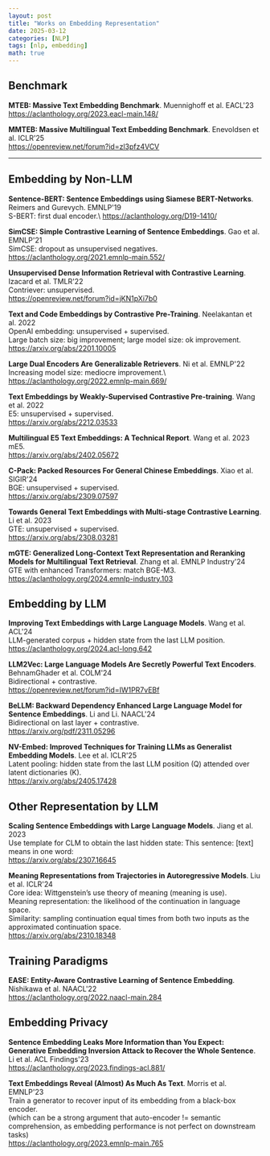 ```yaml
---
layout: post
title: "Works on Embedding Representation"
date: 2025-03-12
categories: [NLP]
tags: [nlp, embedding]
math: true
---
```


## Benchmark

**MTEB: Massive Text Embedding Benchmark**. Muennighoff et al. EACL'23\
<https://aclanthology.org/2023.eacl-main.148/>

**MMTEB: Massive Multilingual Text Embedding Benchmark**. Enevoldsen et al. ICLR'25\
<https://openreview.net/forum?id=zl3pfz4VCV>

---

## Embedding by Non-LLM

**Sentence-BERT: Sentence Embeddings using Siamese BERT-Networks**. Reimers and Gurevych. EMNLP'19\
S-BERT: first dual encoder.\ 
<https://aclanthology.org/D19-1410/>

**SimCSE: Simple Contrastive Learning of Sentence Embeddings**. Gao et al. EMNLP'21\
SimCSE: dropout as unsupervised negatives.\
<https://aclanthology.org/2021.emnlp-main.552/>

**Unsupervised Dense Information Retrieval with Contrastive Learning**. Izacard et al. TMLR'22\
Contriever: unsupervised.\
<https://openreview.net/forum?id=jKN1pXi7b0>

**Text and Code Embeddings by Contrastive Pre-Training**. Neelakantan et al. 2022\
OpenAI embedding: unsupervised + supervised.\
Large batch size: big improvement; large model size: ok improvement.\
<https://arxiv.org/abs/2201.10005>

**Large Dual Encoders Are Generalizable Retrievers**. Ni et al. EMNLP'22\
Increasing model size: mediocre improvement.\ 
<https://aclanthology.org/2022.emnlp-main.669/>

**Text Embeddings by Weakly-Supervised Contrastive Pre-training**. Wang et al. 2022\
E5: unsupervised + supervised.\
<https://arxiv.org/abs/2212.03533>

**Multilingual E5 Text Embeddings: A Technical Report**. Wang et al. 2023\
mE5.\
<https://arxiv.org/abs/2402.05672>

**C-Pack: Packed Resources For General Chinese Embeddings**. Xiao et al. SIGIR'24\
BGE: unsupervised + supervised.\
<https://arxiv.org/abs/2309.07597>

**Towards General Text Embeddings with Multi-stage Contrastive Learning**. Li et al. 2023\
GTE: unsupervised + supervised.\
<https://arxiv.org/abs/2308.03281>

**mGTE: Generalized Long-Context Text Representation and Reranking Models for Multilingual Text Retrieval**. Zhang et al. EMNLP Industry'24\
GTE with enhanced Transformers: match BGE-M3.\
<https://aclanthology.org/2024.emnlp-industry.103>

## Embedding by LLM

**Improving Text Embeddings with Large Language Models**. Wang et al. ACL'24\
LLM-generated corpus + hidden state from the last LLM position.\
<https://aclanthology.org/2024.acl-long.642>

**LLM2Vec: Large Language Models Are Secretly Powerful Text Encoders**. BehnamGhader et al. COLM'24\
Bidirectional + contrastive.\
<https://openreview.net/forum?id=IW1PR7vEBf>

**BeLLM: Backward Dependency Enhanced Large Language Model for Sentence Embeddings**. Li and Li. NAACL'24\
Bidirectional on last layer + contrastive.\
<https://arxiv.org/pdf/2311.05296>

**NV-Embed: Improved Techniques for Training LLMs as Generalist Embedding Models**. Lee et al. ICLR'25\
Latent pooling: hidden state from the last LLM position (Q) attended over latent dictionaries (K).\
<https://arxiv.org/abs/2405.17428>

## Other Representation by LLM

**Scaling Sentence Embeddings with Large Language Models**. Jiang et al. 2023\
Use template for CLM to obtain the last hidden state: This sentence: \[text\] means in one word:\
<https://arxiv.org/abs/2307.16645>

**Meaning Representations from Trajectories in Autoregressive Models**. Liu et al. ICLR'24\
Core idea: Wittgenstein’s use theory of meaning (meaning is use).\
Meaning representation: the likelihood of the continuation in language space.\
Similarity: sampling continuation equal times from both two inputs as the approximated continuation space.\
<https://arxiv.org/abs/2310.18348>

## Training Paradigms

**EASE: Entity-Aware Contrastive Learning of Sentence Embedding**. Nishikawa et al. NAACL'22\
<https://aclanthology.org/2022.naacl-main.284>

## Embedding Privacy

**Sentence Embedding Leaks More Information than You Expect: Generative Embedding Inversion Attack to Recover the Whole Sentence**. Li et al. ACL Findings'23\
<https://aclanthology.org/2023.findings-acl.881/>

**Text Embeddings Reveal (Almost) As Much As Text**. Morris et al. EMNLP'23\
Train a generator to recover input of its embedding from a black-box encoder.\
(which can be a strong argument that auto-encoder != semantic comprehension, as embedding performance is not perfect on downstream tasks)\
<https://aclanthology.org/2023.emnlp-main.765>

